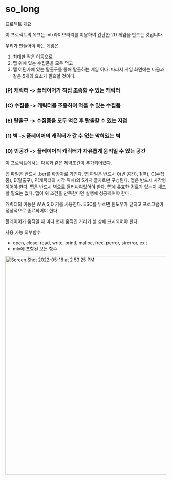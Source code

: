 # so_long

프로젝트 개요

이 프로젝트의 목표는 mlx라이브러리를 이용하여 간단한 2D 게임을 만드는 것입니다.

우리가 만들어야 하는 게임은

1. 최대한 적은 이동으로
2. 맵 위에 있는 수집품을 모두 먹고
3. 맵 어딘가에 있는 탈출구를 통해 탈출하는 게임
이다.
따라서 게임 화면에는 다음과 같은 5개의 요소가 필요할 것이다.

### (P) 캐릭터 -> 플레이어가 직접 조종할 수 있는 캐릭터
### (C) 수집품 -> 캐릭터를 조종하여 먹을 수 있는 수집품
### (E) 탈출구 -> 수집품을 모두 먹은 후 탈출할 수 있는 지점
### (1) 벽    -> 플레이어의 캐릭터가 갈 수 없는 막혀있는 벽
### (0) 빈공간 -> 플레이어의 캐릭터가 자유롭게 움직일 수 있는 공간
 

이 프로젝트에서는 다음과 같은 제약조건이 추가되어있다.

맵 파일은 반드시 .ber를 확장자로 가진다.
맵 파일은 반드시 0(빈 공간), 1(벽), C(수집품), E(탈출구), P(캐릭터의 시작 위치)의 5가지 글자로만 구성된다.
맵은 반드시 사각형이어야 한다.
맵은 반드시 벽으로 둘러싸여있어야 한다.
맵에 유효한 경로가 있는지 체크할 필요는 없다.
맵이 위 조건을 만족한다면 실행에 성공하여야 한다.

캐릭터의 이동은 W,A,S,D 키를 사용한다.
ESC를 누르면 윈도우가 닫히고 프로그램이 정상적으로 종료되어야 한다.

플레이어가 움직일 때 마다 현재 움직인 거리가 쉘 상에 표시되어야 한다.
 

사용 가능 외부함수

- open, close, read, write, printf, malloc, free, perror, strerror, exit
- mlx에 포함된 모든 함수

<img width="680" alt="Screen Shot 2022-05-18 at 2 53 25 PM" src="https://user-images.githubusercontent.com/86817683/168966973-f0fbcc67-269d-4404-a561-7e442509cc5e.png">



